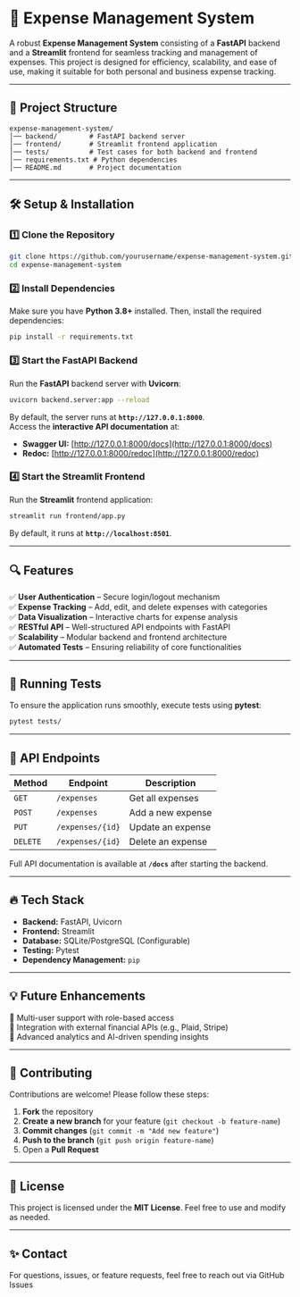 # 🚀 Expense Management System  

A robust **Expense Management System** consisting of a **FastAPI** backend and a **Streamlit** frontend for seamless tracking and management of expenses. This project is designed for efficiency, scalability, and ease of use, making it suitable for both personal and business expense tracking.

---

## 📁 Project Structure  

```
expense-management-system/
│── backend/        # FastAPI backend server
│── frontend/       # Streamlit frontend application
│── tests/          # Test cases for both backend and frontend
│── requirements.txt # Python dependencies
│── README.md       # Project documentation
```

---

## 🛠️ Setup & Installation  

### 1️⃣ Clone the Repository  
```bash
git clone https://github.com/yourusername/expense-management-system.git
cd expense-management-system
```

### 2️⃣ Install Dependencies  
Make sure you have **Python 3.8+** installed. Then, install the required dependencies:  
```bash
pip install -r requirements.txt
```

### 3️⃣ Start the FastAPI Backend  
Run the **FastAPI** backend server with **Uvicorn**:  
```bash
uvicorn backend.server:app --reload
```
By default, the server runs at **`http://127.0.0.1:8000`**.  
Access the **interactive API documentation** at:  
- **Swagger UI:** [http://127.0.0.1:8000/docs](http://127.0.0.1:8000/docs)  
- **Redoc:** [http://127.0.0.1:8000/redoc](http://127.0.0.1:8000/redoc)  

### 4️⃣ Start the Streamlit Frontend  
Run the **Streamlit** frontend application:  
```bash
streamlit run frontend/app.py
```
By default, it runs at **`http://localhost:8501`**.  

---

## 🔍 Features  

✅ **User Authentication** – Secure login/logout mechanism  
✅ **Expense Tracking** – Add, edit, and delete expenses with categories  
✅ **Data Visualization** – Interactive charts for expense analysis  
✅ **RESTful API** – Well-structured API endpoints with FastAPI  
✅ **Scalability** – Modular backend and frontend architecture  
✅ **Automated Tests** – Ensuring reliability of core functionalities  

---

## 🧪 Running Tests  

To ensure the application runs smoothly, execute tests using **pytest**:  
```bash
pytest tests/
```

---

## 📌 API Endpoints  

| Method | Endpoint               | Description               |
|--------|------------------------|---------------------------|
| `GET`  | `/expenses`            | Get all expenses          |
| `POST` | `/expenses`            | Add a new expense         |
| `PUT`  | `/expenses/{id}`        | Update an expense         |
| `DELETE` | `/expenses/{id}`      | Delete an expense         |

Full API documentation is available at **`/docs`** after starting the backend.

---

## 🔥 Tech Stack  

- **Backend:** FastAPI, Uvicorn  
- **Frontend:** Streamlit  
- **Database:** SQLite/PostgreSQL (Configurable)  
- **Testing:** Pytest  
- **Dependency Management:** `pip`  

---

## 💡 Future Enhancements  

🔹 Multi-user support with role-based access  
🔹 Integration with external financial APIs (e.g., Plaid, Stripe)  
🔹 Advanced analytics and AI-driven spending insights  

---

## 🤝 Contributing  

Contributions are welcome! Please follow these steps:  

1. **Fork** the repository  
2. **Create a new branch** for your feature (`git checkout -b feature-name`)  
3. **Commit changes** (`git commit -m "Add new feature"`)  
4. **Push to the branch** (`git push origin feature-name`)  
5. Open a **Pull Request**  

---

## 📜 License  

This project is licensed under the **MIT License**. Feel free to use and modify as needed.

---

## ✨ Contact  

For questions, issues, or feature requests, feel free to reach out via GitHub Issues 
